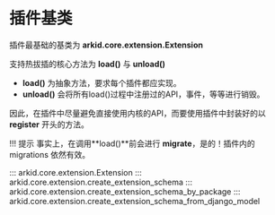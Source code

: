 # 插件基类

插件最基础的基类为 **arkid.core.extension.Extension**

支持热拔插的核心方法为 **load()** 与 **unload()**

* **load()** 为抽象方法，要求每个插件都应实现。
* **unload()** 会将所有load()过程中注册过的API，事件，等等进行销毁。

因此，在插件中尽量避免直接使用内核的API，而要使用插件中封装好的以 **register** 开头的方法。

!!! 提示
    事实上，在调用**load()**前会进行 **migrate**，是的！插件内的 migrations 依然有效。


::: arkid.core.extension.Extension
::: arkid.core.extension.create_extension_schema
::: arkid.core.extension.create_extension_schema_by_package
::: arkid.core.extension.create_extension_schema_from_django_model

